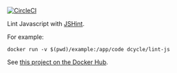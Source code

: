 [![CircleCI](https://circleci.com/gh/dcycle/docker-lint-js.svg?style=svg)](https://circleci.com/gh/dcycle/docker-lint-js)

Lint Javascript with [JSHint](http://jshint.com/install/).

For example:

    docker run -v $(pwd)/example:/app/code dcycle/lint-js

See [this project on the Docker Hub](https://hub.docker.com/r/dcycle/lint-js/).
